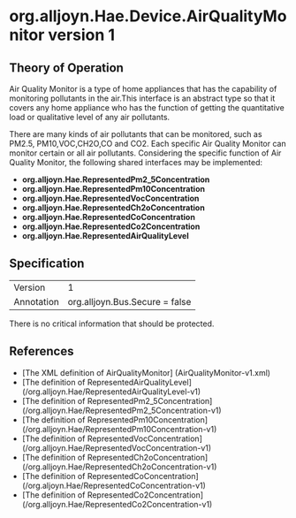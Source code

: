 # org.alljoyn.Hae.Device.AirQualityMonitor version 1

## Theory of Operation

Air Quality Monitor is a type of home appliances that has the capability of
monitoring pollutants in the air.This interface is an abstract type so that
it covers any home appliance who has the function of getting the quantitative
load or qualitative level of any air pollutants.

There are many kinds of air pollutants that can be monitored, such as PM2.5,
PM10,VOC,CH2O,CO and CO2. Each specific Air Quality Monitor can monitor
certain or all air pollutants.
Considering the specific function of Air Quality Monitor, the following shared
interfaces may be implemented:
  * **org.alljoyn.Hae.RepresentedPm2_5Concentration**
  * **org.alljoyn.Hae.RepresentedPm10Concentration**
  * **org.alljoyn.Hae.RepresentedVocConcentration**
  * **org.alljoyn.Hae.RepresentedCh2oConcentration**
  * **org.alljoyn.Hae.RepresentedCoConcentration**
  * **org.alljoyn.Hae.RepresentedCo2Concentration**
  * **org.alljoyn.Hae.RepresentedAirQualityLevel**

## Specification

|               |                                                       |
|---------------|-------------------------------------------------------|
| Version       | 1                                                     |
| Annotation    | org.alljoyn.Bus.Secure = false                        |

There is no critical information that should be protected.

## References

  * [The XML definition of AirQualityMonitor]
    (AirQualityMonitor-v1.xml)
  * [The definition of RepresentedAirQualityLevel]
    (/org.alljoyn.Hae/RepresentedAirQualityLevel-v1)
  * [The definition of RepresentedPm2_5Concentration]
    (/org.alljoyn.Hae/RepresentedPm2_5Concentration-v1)
  * [The definition of RepresentedPm10Concentration]
    (/org.alljoyn.Hae/RepresentedPm10Concentration-v1)
  * [The definition of RepresentedVocConcentration]
    (/org.alljoyn.Hae/RepresentedVocConcentration-v1)
  * [The definition of RepresentedCh2oConcentration]
    (/org.alljoyn.Hae/RepresentedCh2oConcentration-v1)
  * [The definition of RepresentedCoConcentration]
    (/org.aljoyn.Hae/RepresentedCoConcentration-v1)
  * [The definition of RepresentedCo2Concentration]
    (/org.alljoyn.Hae/RepresentedCo2Concentration-v1)
